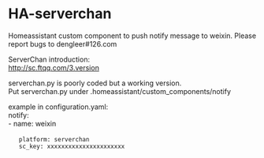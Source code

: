 # HA-serverchan
Homeassistant custom component to push notify message to weixin. Please report bugs to dengleer#126.com

ServerChan introduction:   
http://sc.ftqq.com/3.version   

serverchan.py is poorly coded but a working version.  
Put serverchan.py under .homeassistant/custom_components/notify 

example  in configuration.yaml:   
notify:   
  \- name: weixin    
  
       platform: serverchan　　　　
       sc_key: xxxxxxxxxxxxxxxxxxxxxx   
